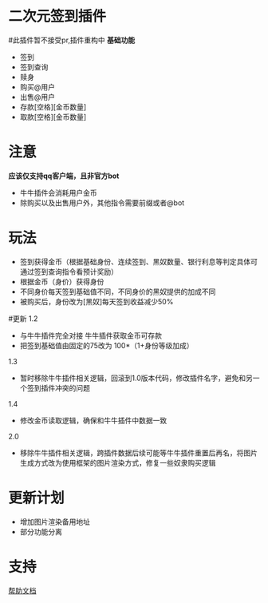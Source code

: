 
# 二次元签到插件

#此插件暂不接受pr,插件重构中
**基础功能**
 - 签到
 - 签到查询
 - 赎身
 - 购买@用户
 - 出售@用户
 - 存款[空格][金币数量]
 - 取款[空格][金币数量]

# 注意
**应该仅支持qq客户端，且非官方bot**
- 牛牛插件会消耗用户金币
- 除购买以及出售用户外，其他指令需要前缀或者@bot
# 玩法
- 签到获得金币（根据基础身份、连续签到、黑奴数量、银行利息等判定具体可通过签到查询指令看预计奖励）
- 根据金币（身价）获得身份
- 不同身价每天签到基础值不同，不同身价的黑奴提供的加成不同
- 被购买后，身份改为[黑奴]每天签到收益减少50%

#更新
1.2
- 与牛牛插件完全对接 牛牛插件获取金币可存款
- 把签到基础值由固定的75改为 100*（1+身份等级加成）

  
1.3
- 暂时移除牛牛插件相关逻辑，回滚到1.0版本代码，修改插件名字，避免和另一个签到插件冲突的问题

1.4
- 修改金币读取逻辑，确保和牛牛插件中数据一致

2.0
- 移除牛牛插件相关逻辑，跨插件数据后续可能等牛牛插件重置后再名，将图片生成方式改为使用框架的图片渲染方式，修复一些奴隶购买逻辑
# 更新计划
- 增加图片渲染备用地址
- 部分功能分离


# 支持

[帮助文档](https://astrbot.app)
